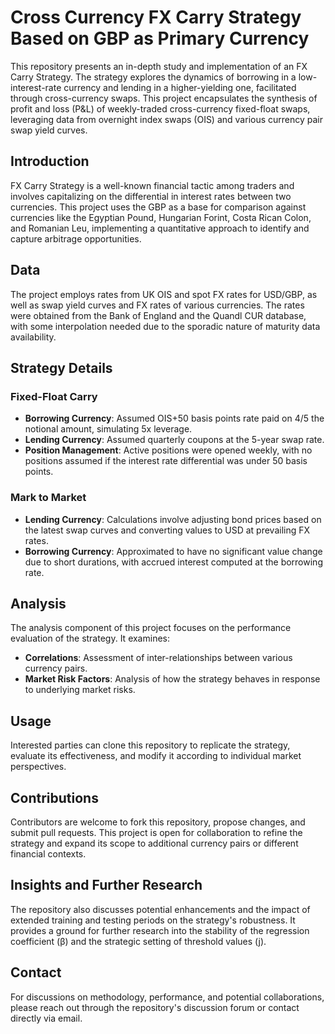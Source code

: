 # Cross Currency FX Carry Strategy Based on GBP as Primary Currency

This repository presents an in-depth study and implementation of an FX Carry Strategy. The strategy explores the dynamics of borrowing in a low-interest-rate currency and lending in a higher-yielding one, facilitated through cross-currency swaps. This project encapsulates the synthesis of profit and loss (P&L) of weekly-traded cross-currency fixed-float swaps, leveraging data from overnight index swaps (OIS) and various currency pair swap yield curves.

## Introduction

FX Carry Strategy is a well-known financial tactic among traders and involves capitalizing on the differential in interest rates between two currencies. This project uses the GBP as a base for comparison against currencies like the Egyptian Pound, Hungarian Forint, Costa Rican Colon, and Romanian Leu, implementing a quantitative approach to identify and capture arbitrage opportunities.

## Data

The project employs rates from UK OIS and spot FX rates for USD/GBP, as well as swap yield curves and FX rates of various currencies. The rates were obtained from the Bank of England and the Quandl CUR database, with some interpolation needed due to the sporadic nature of maturity data availability.

## Strategy Details

### Fixed-Float Carry
- **Borrowing Currency**: Assumed OIS+50 basis points rate paid on 4/5 the notional amount, simulating 5x leverage.
- **Lending Currency**: Assumed quarterly coupons at the 5-year swap rate.
- **Position Management**: Active positions were opened weekly, with no positions assumed if the interest rate differential was under 50 basis points.

### Mark to Market
- **Lending Currency**: Calculations involve adjusting bond prices based on the latest swap curves and converting values to USD at prevailing FX rates.
- **Borrowing Currency**: Approximated to have no significant value change due to short durations, with accrued interest computed at the borrowing rate.

## Analysis

The analysis component of this project focuses on the performance evaluation of the strategy. It examines:
- **Correlations**: Assessment of inter-relationships between various currency pairs.
- **Market Risk Factors**: Analysis of how the strategy behaves in response to underlying market risks.

## Usage

Interested parties can clone this repository to replicate the strategy, evaluate its effectiveness, and modify it according to individual market perspectives.

## Contributions

Contributors are welcome to fork this repository, propose changes, and submit pull requests. This project is open for collaboration to refine the strategy and expand its scope to additional currency pairs or different financial contexts.

## Insights and Further Research

The repository also discusses potential enhancements and the impact of extended training and testing periods on the strategy's robustness. It provides a ground for further research into the stability of the regression coefficient (β) and the strategic setting of threshold values (j).

## Contact

For discussions on methodology, performance, and potential collaborations, please reach out through the repository's discussion forum or contact directly via email.

